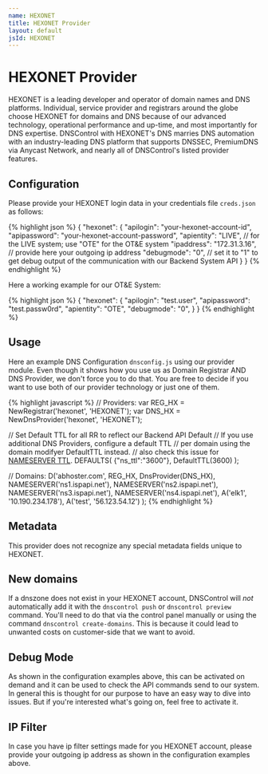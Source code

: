 ```yaml
---
name: HEXONET
title: HEXONET Provider
layout: default
jsId: HEXONET
---
```

# HEXONET Provider

HEXONET is a leading developer and operator of domain names and DNS platforms.
Individual, service provider and registrars around the globe choose HEXONET for
domains and DNS because of our advanced technology, operational performance and
up-time, and most importantly for DNS expertise. DNSControl with HEXONET's DNS
marries DNS automation with an industry-leading DNS platform that supports DNSSEC,
PremiumDNS via Anycast Network, and nearly all of DNSControl's listed provider features.

## Configuration

Please provide your HEXONET login data in your credentials file `creds.json` as follows:

{% highlight json %}
{
  "hexonet": {
    "apilogin": "your-hexonet-account-id",
    "apipassword": "your-hexonet-account-password",
    "apientity": "LIVE", // for the LIVE system; use "OTE" for the OT&E system
    "ipaddress": "172.31.3.16", // provide here your outgoing ip address
    "debugmode": "0", // set it to "1" to get debug output of the communication with our Backend System API
  }
}
{% endhighlight %}

Here a working example for our OT&E System:

{% highlight json %}
{
  "hexonet": {
    "apilogin": "test.user",
    "apipassword": "test.passw0rd",
    "apientity": "OTE",
    "debugmode": "0",
  }
}
{% endhighlight %}

## Usage

Here an example DNS Configuration `dnsconfig.js` using our provider module.
Even though it shows how you use us as Domain Registrar AND DNS Provider, we don't force you to do that.
You are free to decide if you want to use both of our provider technology or just one of them.

{% highlight javascript %}
// Providers:
var REG_HX = NewRegistrar('hexonet', 'HEXONET');
var DNS_HX = NewDnsProvider('hexonet', 'HEXONET');

// Set Default TTL for all RR to reflect our Backend API Default
// If you use additional DNS Providers, configure a default TTL
// per domain using the domain modifyer DefaultTTL instead.
// also check this issue for [NAMESERVER TTL](https://github.com/StackExchange/dnscontrol/issues/176).
DEFAULTS(
    {"ns_ttl":"3600"},
    DefaultTTL(3600)
);

// Domains:
D('abhoster.com', REG_HX, DnsProvider(DNS_HX),
    NAMESERVER('ns1.ispapi.net'),
    NAMESERVER('ns2.ispapi.net'),
    NAMESERVER('ns3.ispapi.net'),
    NAMESERVER('ns4.ispapi.net'),
    A('elk1', '10.190.234.178'),
    A('test', '56.123.54.12')
);
{% endhighlight %}

## Metadata

This provider does not recognize any special metadata fields unique to HEXONET.

## New domains

If a dnszone does not exist in your HEXONET account, DNSControl will *not* automatically add it with the `dnscontrol push` or `dnscontrol preview` command. You'll need to do that via the control panel manually or using the command `dnscontrol create-domains`.
This is because it could lead to unwanted costs on customer-side that we want to avoid.

## Debug Mode

As shown in the configuration examples above, this can be activated on demand and it can be used to check the API commands send to our system.
In general this is thought for our purpose to have an easy way to dive into issues. But if you're interested what's going on, feel free to activate it.

## IP Filter

In case you have ip filter settings made for you HEXONET account, please provide your outgoing ip address as shown in the configuration examples above.